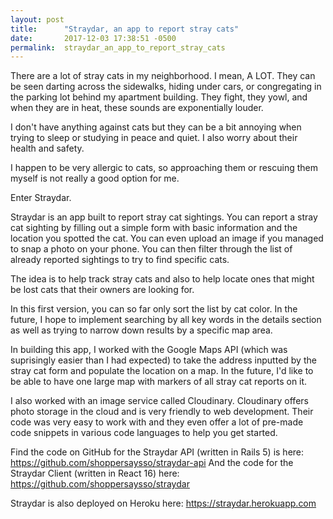 ```yaml
---
layout: post
title:      "Straydar, an app to report stray cats"
date:       2017-12-03 17:38:51 -0500
permalink:  straydar_an_app_to_report_stray_cats
---
```



There are a lot of stray cats in my neighborhood. I mean, A LOT. They can be seen darting across the sidewalks, hiding under cars, or congregating in the parking lot behind my apartment building. They fight, they yowl, and when they are in heat, these sounds are exponentially louder.

I don't have anything against cats but they can be a bit annoying when trying to sleep or studying in peace and quiet. I also worry about their health and safety.

I happen to be very allergic to cats, so approaching them or rescuing them myself is not really a good option for me.

Enter Straydar.

Straydar is an app built to report stray cat sightings. You can report a stray cat sighting by filling out a simple form with basic information and the location you spotted the cat.  You can even upload an image if you managed to snap a photo on your phone. You can then filter through the list of already reported sightings to try to find specific cats.

The idea is to help track stray cats and also to help locate ones that might be lost cats that their owners are looking for.

In this first version, you can so far only sort the list by cat color. In the future, I hope to implement searching by all key words in the details section as well as trying to narrow down results by a specific map area.

In building this app, I worked with the Google Maps API (which was suprisingly easier than I had expected) to take the address inputted by the stray cat form and populate the location on a map. In the future, I'd like to be able to have one large map with markers of all stray cat reports on it.

I also worked with an image service called Cloudinary. Cloudinary offers photo storage in the cloud and is very friendly to web development. Their code was very easy to work with and they even offer a lot of pre-made code snippets in various code languages to help you get started.

Find the code on GitHub for the Straydar API (written in Rails 5) is here: https://github.com/shoppersaysso/straydar-api
And the code for the Straydar Client (written in React 16) here: https://github.com/shoppersaysso/straydar

Straydar is also deployed on Heroku here: https://straydar.herokuapp.com
